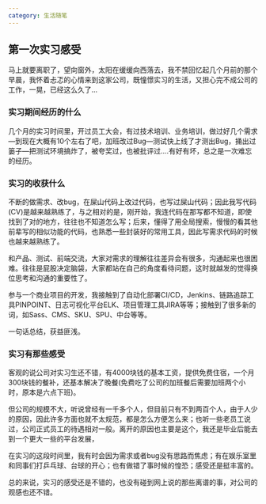 ```yaml
---
category: 生活随笔
---
```


## 第一次实习感受

马上就要离职了，望向窗外，太阳在缓缓向西落去，我不禁回忆起几个月前的那个早晨，我怀着忐忑的心情来到这家公司，既憧憬实习的生活，又担心完不成公司的工作，一晃，已经这么久了...

### 实习期间经历的什么

几个月的实习时间里，开过员工大会，有过技术培训、业务培训，做过好几个需求—到现在大概有10个左右了吧，加班改过Bug—测试快上线了才测出Bug，捅出过篓子—把测试环境搞炸了，被夸奖过，也被批评过....有好有坏，总之是一次难忘的经历。

### 实习的收获什么

不断的做需求、改bug，在屎山代码上改过代码，也写过屎山代码；因此我写代码(CV)是越来越熟练了，与之相对的是，刚开始，我连代码在那写都不知道，即使找到了对的地方，往往也不知道怎么写；后来，懂得了用全局搜索，慢慢的看其他前辈写的相似功能的代码，也熟悉一些封装好的常用工具，因此写需求代码的时候也越来越熟练了。

和产品、测试、前端交流，大家对需求的理解往往差异会有很多，沟通起来也很困难。往往是屁股决定脑袋，大家都站在自己的角度看待问题，这时就越发的觉得换位思考和沟通的重要性了。

参与一个商业项目的开发，我接触到了自动化部署CI/CD，Jenkins、链路追踪工具PINPOINT、日志可视化平台ELK、项目管理工具JIRA等等；接触到了很多新的词，如Sass、CMS、SKU、SPU、中台等等。

一句话总结，获益匪浅。

### 实习有那些感受

客观的说公司对实习生还不错，有4000块钱的基本工资，提供免费住宿，一个月300块钱的餐补，还基本解决了晚餐(免费吃了公司的加班餐后需要加班两个小时，原本是六点下班)。

但公司的规模不大，听说曾经有一千多个人，但目前只有不到两百个人，由于人少的原因，因此许多方面也就不太规范，都是怎么方便怎么来；也听一些老员工说过，公司正式员工的待遇相对一般。离开的原因也主要是这个，我还是毕业后能去到一个更大一些的平台发展，

在实习的这段时间里，我有时会因为需求或者bug没有思路而焦虑；有在娱乐室里和同事们打乒乓球、台球的开心；也有做错了事时候的惶恐；感受还是挺丰富的。

总的来说，实习的感受还是不错的，也没有碰到网上说的那些离谱的事，对公司的观感也还不错。
